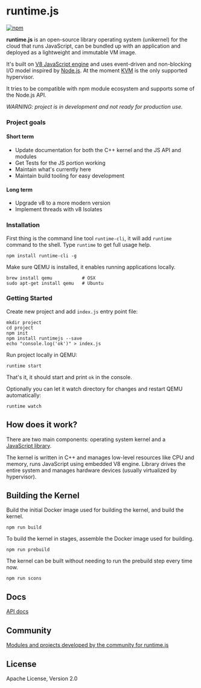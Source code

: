 # runtime.js

[![npm](https://img.shields.io/npm/v/runtimejs.svg)](https://www.npmjs.com/package/runtimejs)

__runtime.js__ is an open-source library operating system (unikernel) for the cloud that runs JavaScript, can be bundled up with an application and deployed as a lightweight and immutable VM image.

It's built on [V8 JavaScript engine](https://code.google.com/p/v8/) and uses event-driven and non-blocking I/O model inspired by [Node.js](https://nodejs.org/). At the moment [KVM](http://www.linux-kvm.org/page/Main_Page) is the only supported hypervisor.

It tries to be compatible with npm module ecosystem and supports some of the Node.js API.

_WARNING: project is in development and not ready for production use._

### Project goals

#### Short term
- Update documentation for both the C++ kernel and the JS API and
  modules
- Get Tests for the JS portion working
- Maintain what's currently here
- Maintain build tooling for easy development

#### Long term
- Upgrade v8 to a more modern version
- Implement threads with v8 Isolates

### Installation

First thing is the command line tool `runtime-cli`, it will add `runtime` command to the shell. Type `runtime` to get full usage help.

```
npm install runtime-cli -g
```

Make sure QEMU is installed, it enables running applications locally.

```
brew install qemu           # OSX
sudo apt-get install qemu   # Ubuntu
```

### Getting Started

Create new project and add `index.js` entry point file:

```
mkdir project
cd project
npm init
npm install runtimejs --save
echo "console.log('ok')" > index.js
```

Run project locally in QEMU:

```
runtime start
```

That's it, it should start and print `ok` in the console.

Optionally you can let it watch directory for changes and restart QEMU automatically:

```
runtime watch
```

## How does it work?

There are two main components: operating system kernel and a <a href="https://www.npmjs.com/package/runtimejs"><nobr>JavaScript library</nobr></a>.

The kernel is written in C++ and manages low-level resources like CPU and memory, runs JavaScript using embedded V8 engine. Library drives the entire system and manages hardware devices (usually virtualized by hypervisor).

## Building the Kernel

Build the initial Docker image used for building the kernel, and build
the kernel.
```
npm run build
```

To build the kernel in stages, assemble the Docker image used for
building.
```
npm run prebuild
```

The kernel can be built without needing to run the prebuild step every
time now.
```
npm run scons
```

## Docs

[API docs](https://github.com/runtimejs/runtime/wiki/API-docs)

## Community

[Modules and projects developed by the community for runtime.js](https://github.com/runtimejs/runtime/wiki/Community)

License
----
Apache License, Version 2.0
